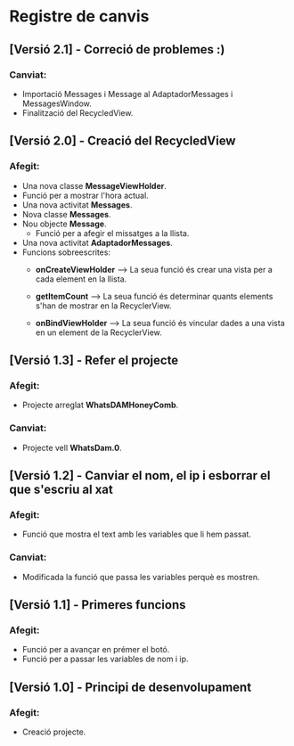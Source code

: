 # Registre de canvis

## [Versió 2.1] - Correció de problemes :)
### Canviat:
- Importació Messages i Message al AdaptadorMessages i MessagesWindow.
- Finalització del RecycledView.

## [Versió 2.0] - Creació del RecycledView
### Afegit:
- Una nova classe **MessageViewHolder**.
- Funció per a mostrar l'hora actual.
- Una nova activitat **Messages**.
- Nova classe **Messages**.
- Nou objecte **Message**.
    - Funció per a afegir el missatges a la llista.
- Una nova activitat **AdaptadorMessages**.
- Funcions sobreescrites:
    - **onCreateViewHolder** --> La seua funció és crear una vista per a cada element en la llista.

    - **getItemCount** --> La seua funció és determinar quants elements s'han de mostrar en la RecyclerView.

    - **onBindViewHolder** --> La seua funció és vincular dades a una vista en un element de la RecyclerView.

## [Versió 1.3] - Refer el projecte

### Afegit:
- Projecte arreglat **WhatsDAMHoneyComb**.

### Canviat:
- Projecte vell **WhatsDam.0**.

## [Versió 1.2] - Canviar el nom, el ip i esborrar el que s'escriu al xat

### Afegit:
- Funció que mostra el text amb les variables que li hem passat.

### Canviat:
- Modificada la funció que passa les variables perquè es mostren.

## [Versió 1.1] - Primeres funcions

### Afegit:
- Funció per a avançar en prémer el botó.
- Funció per a passar les variables de nom i ip.

## [Versió 1.0] - Principi de desenvolupament

### Afegit:
- Creació projecte.
